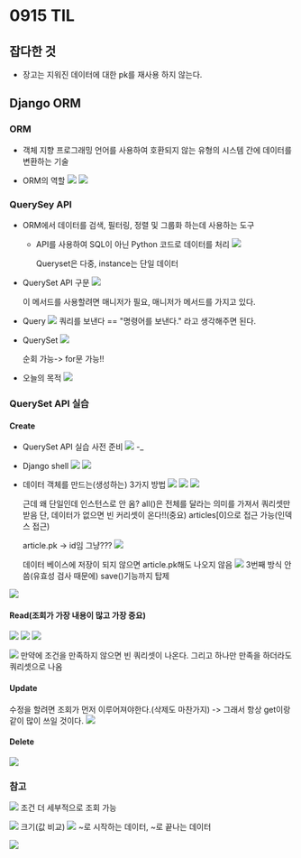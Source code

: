 # 0915 TIL

## 잡다한 것

- 장고는 지워진 데이터에 대한 pk를 재사용 하지 않는다.

## Django ORM

### ORM

- 객체 지향 프로그래밍 언어를 사용하여 호환되지 않는 유형의 시스템 간에 데이터를 변환하는 기술

- ORM의 역할
  ![](0915_assets/2023-09-15-09-10-25-image.png)
  ![](0915_assets/2023-09-15-09-10-44-image.png)

### QuerySey API

- ORM에서 데이터를 검색, 필터링, 정렬 및 그룹화 하는데 사용하는 도구
  
  - API를 사용하여 SQL이 아닌 Python 코드로 데이터를 처리
    ![](0915_assets/2023-09-15-09-16-04-image.png)
    
    Queryset은 다중, instance는 단일 데이터

- QuerySet API 구문
  ![](0915_assets/2023-09-15-09-20-06-image.png)
  
  이 메서드를 사용할려면 매니저가 필요, 매니저가 메서드를 가지고 있다.

- Query
  ![](0915_assets/2023-09-15-09-21-21-image.png)
  쿼리를 보낸다 == "명령어를 보낸다." 라고 생각해주면 된다.

- QuerySet
  ![](0915_assets/2023-09-15-09-23-44-image.png)
  
  순회 가능-> for문 가능!!

- 오늘의 목적
  ![](0915_assets/2023-09-15-09-25-01-image.png)

### QuerySet API 실습

#### Create

- QuerySet API 실습 사전 준비
  ![](0915_assets/2023-09-15-09-31-07-image.png)
  -_

- Django shell
  ![](0915_assets/2023-09-15-09-32-18-image.png)
  ![](0915_assets/2023-09-15-09-32-56-image.png)

- 데이터 객체를 만드는(생성하는) 3가지 방법
  ![](0915_assets/2023-09-15-09-47-30-image.png)
  ![](0915_assets/2023-09-15-09-51-56-image.png)
  ![](0915_assets/2023-09-15-09-52-22-image.png)
  
  근데 왜 단일인데 인스턴스로 안 옴? all()은 전체를 달라는 의미를 가져서 쿼리셋만 받음
  단, 데이터가 없으면 빈 커리셋이 온다!!(중요)
  articles[0]으로 접근 가능(인덱스 접근)
  
  article.pk -> id임 그냥???
  ![](0915_assets/2023-09-15-10-05-46-image.png)
  
  데이터 베이스에 저장이 되지 않으면 article.pk해도 나오지 않음
  ![](0915_assets/2023-09-15-10-06-03-image.png)
  3번째 방식 안씀(유효성 검사 때문에)
  save()기능까지 탑제

![](0915_assets/2023-09-15-10-08-07-image.png)

#### Read(조회가 가장 내용이 많고 가장 중요)

![](0915_assets/2023-09-15-10-08-40-image.png)
![](0915_assets/2023-09-15-10-13-08-image.png)
![](0915_assets/2023-09-15-10-13-20-image.png)

![](0915_assets/2023-09-15-10-13-31-image.png)
만약에 조건을 만족하지 않으면 빈 쿼리셋이 나온다.
그리고 하나만 만족을 하더라도 쿼리셋으로 나옴

#### Update

수정을 할려면 조회가 먼저 이루어져야한다.(삭제도 마찬가지) -> 그래서 항상 get이랑 같이 많이 쓰일 것이다. 
![](0915_assets/2023-09-15-10-24-14-image.png)

#### Delete

![](0915_assets/2023-09-15-10-24-25-image.png)

### 참고

![](0915_assets/2023-09-15-10-34-59-image.png)
조건 더 세부적으로 조회 가능

![](0915_assets/2023-09-15-10-39-28-image.png)
크기(값 비교)
![](0915_assets/2023-09-15-10-40-14-image.png)
~로 시작하는 데이터, ~로 끝나는 데이터

![](0915_assets/2023-09-15-10-41-49-image.png)
